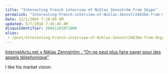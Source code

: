 ```yaml
---
title: "Interesting French interview of Niklas Zennström from Skype"
permalink: "Interesting-French-interview-of-Niklas-Zennstr2463bm-from-Skype"
date: 12/1/2004 7:10:00 AM
updated: 5/7/2010 7:45:45 AM
disqusIdentifier: 20041201071000
alias:
 - /post/Interesting-French-interview-of-Niklas-Zennstr2463bm-from-Skype.aspx/index.html
---
```

[InternetActu.net » Niklas Zennström : “On ne peut plus faire payer pour des appels téléphonique”](http://www.internetactu.net/index.php?p=5696)

I like his market vision.

